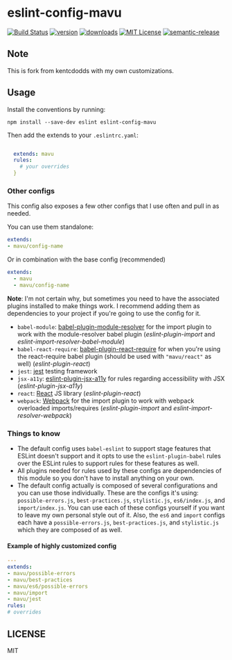 # eslint-config-mavu

[![Build Status](https://travis-ci.org/ultrox/eslint-config-mavu.svg?branch=master)](https://travis-ci.org/ultrox/eslint-config-mavu)
[![version](https://img.shields.io/npm/v/eslint-config-mavu.svg?style=flat-square)](http://npm.im/eslint-config-mavu)
[![downloads](https://img.shields.io/npm/dm/eslint-config-mavu.svg?style=flat-square)](http://npm-stat.com/charts.html?package=eslint-config-mavu&from=2015-08-01)
[![MIT License](https://img.shields.io/npm/l/eslint-config-mavu.svg?style=flat-square)](http://opensource.org/licenses/MIT)
[![semantic-release](https://img.shields.io/badge/%20%20%F0%9F%93%A6%F0%9F%9A%80-semantic--release-e10079.svg?style=flat-square)](https://github.com/semantic-release/semantic-release)

## Note

This is fork from kentcdodds with my own customizations.

## Usage

Install the conventions by running:

```
npm install --save-dev eslint eslint-config-mavu
```

Then add the extends to your `.eslintrc.yaml`:

```yaml

  extends: mavu
  rules:
    # your overrides
  }
```

### Other configs

This config also exposes a few other configs that I use often and pull in as needed.

You can use them standalone:

```yaml
extends: 
- mavu/config-name

```

Or in combination with the base config (recommended)

```yaml
extends:
  - mavu
  - mavu/config-name
```

**Note**: I'm not certain why, but sometimes you need to have the associated plugins
installed to make things work. I recommend adding them as dependencies to your project
if you're going to use the config for it.

- `babel-module`: [babel-plugin-module-resolver](https://www.npmjs.com/package/babel-plugin-module-resolver) for the import plugin to work with the module-resolver babel plugin (_eslint-plugin-import_ and _eslint-import-resolver-babel-module_)
- `babel-react-require`: [babel-plugin-react-require](https://www.npmjs.com/package/babel-plugin-react-require) for when you're using the react-require babel plugin (should be used with `"mavu/react"` as well) (_eslint-plugin-react_)
- `jest`: [jest](http://facebook.github.io/jest/) testing framework
- `jsx-a11y`: [eslint-plugin-jsx-a11y](https://github.com/evcohen/eslint-plugin-jsx-a11y) for rules regarding accessibility with JSX (_eslint-plugin-jsx-a11y_)
- `react`: [React](https://www.npmjs.com/package/react) JS library (_eslint-plugin-react_)
- `webpack`: [Webpack](https://npmjs.com/package/webpack) for the import plugin to work with webpack overloaded imports/requires (_eslint-plugin-import_ and _eslint-import-resolver-webpack_)

### Things to know

- The default config uses `babel-eslint` to support stage features that ESLint doesn't support and it opts to use the `eslint-plugin-babel` rules over the ESLint rules to support rules for these features as well.
- All plugins needed for rules used by these configs are dependencies of this module so you don't have to install anything on your own.
- The default config actually is composed of several configurations and you can use those individually. These are the configs it's using: `possible-errors.js`, `best-practices.js`, `stylistic.js`, `es6/index.js`, and `import/index.js`. You can use each of these configs yourself if you want to leave my own personal style out of it. Also, the `es6` and `import` configs each have a `possible-errors.js`, `best-practices.js`, and `stylistic.js` which they are composed of as well.

#### Example of highly customized config

```yaml
---
extends:
- mavu/possible-errors
- mavu/best-practices
- mavu/es6/possible-errors
- mavu/import
- mavu/jest
rules:
# overrides

```

## LICENSE

MIT

